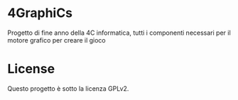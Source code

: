 # 4GraphiCs
Progetto di fine anno della 4C informatica, tutti i componenti necessari per il motore grafico per creare il gioco

# License
Questo progetto è sotto la licenza GPLv2.

